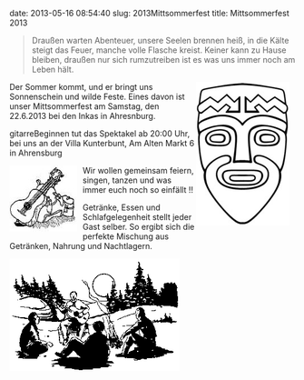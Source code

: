 date: 2013-05-16 08:54:40
slug: 2013Mittsommerfest
title: Mittsommerfest 2013

> Draußen warten Abenteuer,
> unsere Seelen brennen heiß,
> in die Kälte steigt das Feuer,
> manche volle Flasche kreist.
> Keiner kann zu Hause bleiben,
> draußen nur sich rumzutreiben
> ist es was uns immer noch am Leben hält.



<div style="float: right; margin:0 10px 10px 0">
    <img src="uploads/2013/05/inka-e1368720586261.jpg" alt="Inka Kopf" title="Inka Kopf"/>
</div>

Der Sommer kommt, und er bringt uns Sonnenschein und wilde Feste. Eines davon ist unser Mittsommerfest am Samstag, den 22.6.2013 bei den Inkas in Ahresnburg.

gitarreBeginnen tut das Spektakel ab 20:00 Uhr,
bei uns an der Villa Kunterbunt,
Am Alten Markt 6 in Ahrensburg


<div style="float: left; margin:0 10px 10px 0">
    <img src="uploads/2013/05/gitarre-e1368720610636.jpg" alt="Gitarre und Affe" title="Gitarre"/>
</div>

Wir wollen gemeinsam feiern, singen, tanzen und was immer euch noch so einfällt !!

Getränke, Essen und Schlafgelegenheit stellt jeder Gast selber. So ergibt sich die perfekte Mischung aus Getränken, Nahrung und Nachtlagern.


<div style="float: center; margin:0 10px 10px 0">
    <img src="uploads/2013/05/feuerkreis-300x197.gif" alt="Singerunde am Feuerkreis" title="Feuerkreis"/>
</div>
